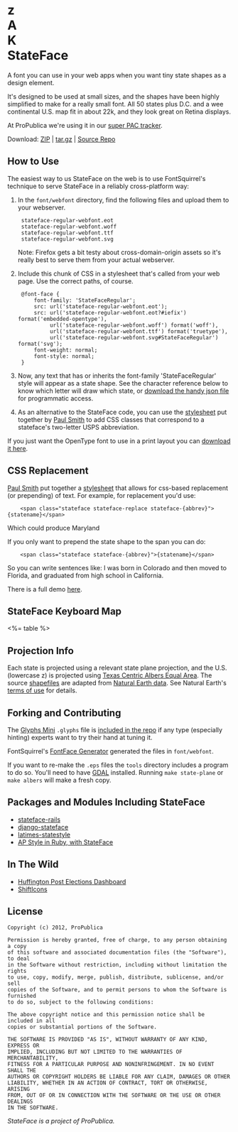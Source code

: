 # <div id="us">z<div id="ak">A</div><div id="hi">K</div></div> **StateFace**

A font you can use in your web apps when you want tiny state shapes as a design element.

It's designed to be used at small sizes, and the shapes have been highly simplified to make for a really small font. All 50 states plus D.C. and a wee continental U.S. map fit in about 22k, and they look great on Retina displays.

At ProPublica we're using it in our [super PAC tracker](http://projects.propublica.org/pactrack).

Download: [ZIP](http://propublica.github.com/stateface/pkg/stateface.zip) | [tar.gz](http://propublica.github.com/stateface/pkg/stateface.tar.gz) | [Source Repo](http://github.com/propublica/stateface)

## How to Use

The easiest way to us StateFace on the web is to use FontSquirrel's technique to serve StateFace in a reliably cross-platform way:

1. In the `font/webfont` directory, find the following files and upload them to your webserver.

        stateface-regular-webfont.eot
        stateface-regular-webfont.woff
        stateface-regular-webfont.ttf
        stateface-regular-webfont.svg

    Note: Firefox gets a bit testy about cross-domain-origin assets so it's really best to serve them from your actual webserver.

2. Include this chunk of CSS in a stylesheet that's called from your web page. Use the correct paths, of course.

        @font-face {
            font-family: 'StateFaceRegular';
            src: url('stateface-regular-webfont.eot');
            src: url('stateface-regular-webfont.eot?#iefix') format('embedded-opentype'),
                 url('stateface-regular-webfont.woff') format('woff'),
                 url('stateface-regular-webfont.ttf') format('truetype'),
                 url('stateface-regular-webfont.svg#StateFaceRegular') format('svg');
            font-weight: normal;
            font-style: normal;
        }

3. Now, any text that has or inherits the font-family 'StateFaceRegular' style will appear as a state shape. See the character reference below to know which letter will draw which state, or [download the handy json file](http://propublica.github.com/stateface/reference/stateface.json) for programmatic access.

4. As an alternative to the StateFace code, you can use the [stylesheet](reference/stateface.css) put together by [Paul Smith](https://github.com/paulsmith) to add CSS classes that correspond to a stateface's two-letter USPS abbreviation.

If you just want the OpenType font to use in a print layout you can [download it here](http://propublica.github.com/stateface/font/StateFace-Regular.otf).

## CSS Replacement

[Paul Smith](https://github.com/paulsmith) put together a [stylesheet](reference/stateface.css) that allows for css-based replacement (or prepending) of text. For example, for replacement you'd use:

        <span class="stateface stateface-replace stateface-{abbrev}">{statename}</span>

Which could produce <span class="stateface stateface-replace stateface-md">Maryland</span>

If you only want to prepend the state shape to the span you can do:

        <span class="stateface stateface-{abbrev}">{statename}</span>

So you can write sentences like: I was born in <span class="stateface stateface-co">Colorado</span> and then moved to <span class="stateface stateface-fl">Florida</span>, and graduated from high school in
<span class="stateface stateface-ca">California</span>.

There is a full demo [here](reference/cssclass.html).

## StateFace Keyboard Map

<%= table %>

## Projection Info

Each state is projected using a relevant state plane projection, and the U.S. (lowercase z) is projected using [Texas Centric Albers Equal Area](http://spatialreference.org/ref/epsg/3083/). The source [shapefiles](https://github.com/propublica/stateface/tree/master/tools/us-states) are adapted from [Natural Earth data](http://www.naturalearthdata.com/). See Natural Earth's [terms of use](http://www.naturalearthdata.com/about/terms-of-use/) for details.

## Forking and Contributing

The [Glyphs Mini](http://itunes.apple.com/us/app/glyphs-mini/id469036911?mt=12) `.glyphs` file is [included in the repo](http://propublica.github.com/stateface/font/stateface.glyphs) if any type (especially hinting) experts want to try their hand at tuning it.

FontSquirrel's [FontFace Generator](http://www.fontsquirrel.com/fontface/generator) generated the files in `font/webfont`.

If you want to re-make the `.eps` files the `tools` directory includes a program to do so. You'll need to have [GDAL](http://www.gdal.org/) installed.
Running `make state-plane` or `make albers` will make a fresh copy.

## Packages and Modules Including StateFace

* [stateface-rails](https://github.com/farski/stateface-rails)
* [django-stateface](https://github.com/ryanpitts/django-stateface)
* [latimes-statestyle](https://github.com/datadesk/latimes-statestyle)
* [AP Style in Ruby, with StateFace](https://gist.github.com/2045456)

## In The Wild

* [Huffington Post Elections Dashboard](http://elections.huffingtonpost.com/2012/general)
* [ShiftIcons](https://www.shifticons.com/icons/propublica/stateface/)

## License

    Copyright (c) 2012, ProPublica

    Permission is hereby granted, free of charge, to any person obtaining a copy
    of this software and associated documentation files (the "Software"), to deal
    in the Software without restriction, including without limitation the rights
    to use, copy, modify, merge, publish, distribute, sublicense, and/or sell
    copies of the Software, and to permit persons to whom the Software is furnished
    to do so, subject to the following conditions:

    The above copyright notice and this permission notice shall be included in all
    copies or substantial portions of the Software.

    THE SOFTWARE IS PROVIDED "AS IS", WITHOUT WARRANTY OF ANY KIND, EXPRESS OR
    IMPLIED, INCLUDING BUT NOT LIMITED TO THE WARRANTIES OF MERCHANTABILITY,
    FITNESS FOR A PARTICULAR PURPOSE AND NONINFRINGEMENT. IN NO EVENT SHALL THE
    AUTHORS OR COPYRIGHT HOLDERS BE LIABLE FOR ANY CLAIM, DAMAGES OR OTHER
    LIABILITY, WHETHER IN AN ACTION OF CONTRACT, TORT OR OTHERWISE, ARISING
    FROM, OUT OF OR IN CONNECTION WITH THE SOFTWARE OR THE USE OR OTHER DEALINGS
    IN THE SOFTWARE.

_StateFace is a project of ProPublica._
